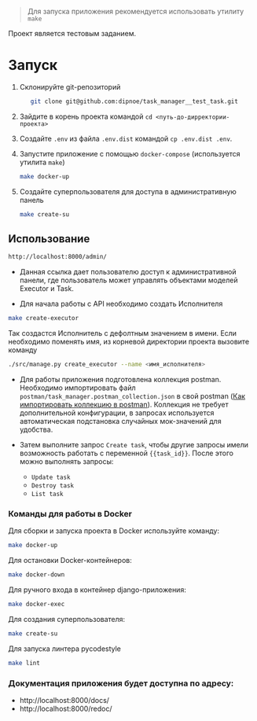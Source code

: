 > Для запуска приложения рекомендуется использовать утилиту `make`

Проект является тестовым заданием. 

# Запуск

1. Склонируйте git-репозиторий
    ```bash
       git clone git@github.com:dipnoe/task_manager__test_task.git
   ```

2. Зайдите в корень проекта командой `cd <путь-до-дирректории-проекта>`


3. Создайте `.env` из файла `.env.dist` командой `cp .env.dist .env`.


4. Запустите приложение с помощью `docker-compose` (используется утилита `make`)
    ```bash
    make docker-up
    ```

5. Создайте суперпользователя для доступа в административную панель
    ```bash
    make create-su
    ```

## Использование
```bash
http://localhost:8000/admin/
```

- Данная ссылка дает пользователю доступ к административной панели,
где пользователь может управлять объектами моделей Executor и Task.


- Для начала работы с API необходимо создать Исполнителя
```bash
make create-executor
```

Так создастся Исполнитель с дефолтным значением в имени.
Если необходимо поменять имя, из корневой директории проекта вызовите команду
```bash
./src/manage.py create_executor --name <имя_исполнителя>
```


- Для работы приложения подготовлена коллекция postman.
Необходимо импортировать файл `postman/task_manager.postman_collection.json` в свой postman 
([Как импортировать коллекцию в postman](https://docs.rkeeper.ru/api/testirovanie-zaprosov-v-postman-87557103.html#id-%D0%A2%D0%B5%D1%81%D1%82%D0%B8%D1%80%D0%BE%D0%B2%D0%B0%D0%BD%D0%B8%D0%B5%D0%B7%D0%B0%D0%BF%D1%80%D0%BE%D1%81%D0%BE%D0%B2%D0%B2Postman-%D0%98%D0%BC%D0%BF%D0%BE%D1%80%D1%82%D0%BA%D0%BE%D0%BB%D0%BB%D0%B5%D0%BA%D1%86%D0%B8%D0%B9)).
Коллекция не требует дополнительной конфигурации, в запросах используется автоматическая
подстановка случайных мок-значений для удобства.


- Затем выполните запрос `Create task`,
чтобы другие запросы имели возможность работать с переменной `{{task_id}}`.
После этого можно выполнять запросы:
  - `Update task`
  - `Destroy task`
  - `List task`

### Команды для работы в Docker

Для сборки и запуска проекта в Docker используйте команду:
```bash
make docker-up
```

Для остановки Docker-контейнеров:
```bash
make docker-down
```

Для ручного входа в контейнер django-приложения:
```bash
make docker-exec
```

Для создания суперпользователя:
```bash
make create-su
```

Для запуска линтера pycodestyle
```bash
make lint
```

### Документация приложения будет доступна по адресу:
- http://localhost:8000/docs/
- http://localhost:8000/redoc/
